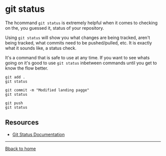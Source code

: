 # git status

The hcommand `git status` is extremely helpful when it comes to checking on the, you guessed it, status of your repository.

Using `git status` will show you what changes are being tracked, aren't being tracked, what commits need to be pushed/pulled, etc. It is exactly what it sounds like, a status check.

It's a command that is safe to use at any time. If you want to see whats going on it's good to use `git status` inbetween commands until you get to know the flow better.

```
git add .
git status

git commit -m "Modified landing pagge"
git status

git push
git status
```

## Resources

- [Git Status Documentation](https://git-scm.com/docs/git-status)

---

[Bback to home](../README.md)